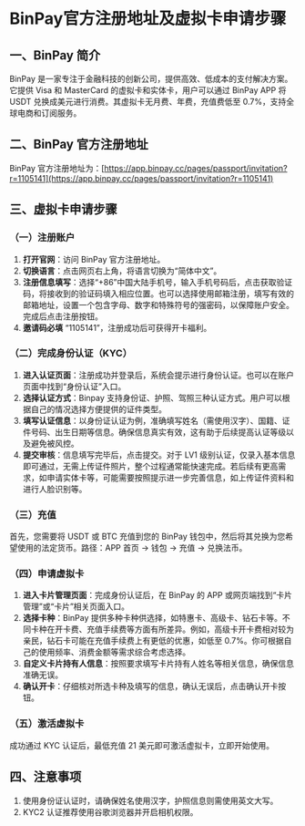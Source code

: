 # BinPay官方注册地址及虚拟卡申请步骤

## 一、BinPay 简介

BinPay 是一家专注于金融科技的创新公司，提供高效、低成本的支付解决方案。它提供 Visa 和 MasterCard 的虚拟卡和实体卡，用户可以通过 BinPay APP 将 USDT 兑换成美元进行消费。其虚拟卡无月费、年费，充值费低至 0.7%，支持全球电商和订阅服务。

## 二、BinPay 官方注册地址

BinPay 官方注册地址为：[https://app.binpay.cc/pages/passport/invitation?r=1105141](https://app.binpay.cc/pages/passport/invitation?r=1105141)

## 三、虚拟卡申请步骤

### （一）注册账户

1. **打开官网**：访问 BinPay 官方注册地址。
2. **切换语言**：点击网页右上角，将语言切换为“简体中文”。
3. **注册信息填写**：选择“+86”中国大陆手机号，输入手机号码后，点击获取验证码，将接收到的验证码填入相应位置。也可以选择使用邮箱注册，填写有效的邮箱地址，设置一个包含字母、数字和特殊符号的强密码，以保障账户安全。完成后点击注册按钮。
4. **邀请码必填** “1105141”，注册成功后可获得开卡福利。

### （二）完成身份认证（KYC）

1. **进入认证页面**：注册成功并登录后，系统会提示进行身份认证。也可以在账户页面中找到“身份认证”入口。
2. **选择认证方式**：Binpay 支持身份证、护照、驾照三种认证方式。用户可以根据自己的情况选择方便提供的证件类型。
3. **填写认证信息**：以身份证认证为例，准确填写姓名（需使用汉字）、国籍、证件号码、出生日期等信息。确保信息真实有效，这有助于后续提高认证等级以及避免被风控。
4. **提交审核**：信息填写完毕后，点击提交。对于 LV1 级别认证，仅录入基本信息即可通过，无需上传证件照片，整个过程通常能快速完成。若后续有更高需求，如申请实体卡等，可能需要按照提示进一步完善信息，如上传证件资料和进行人脸识别等。

### （三）充值

首先，您需要将 USDT 或 BTC 充值到您的 BinPay 钱包中，然后将其兑换为您希望使用的法定货币。路径：APP 首页 → 钱包 → 充值 → 兑换法币。

### （四）申请虚拟卡

1. **进入卡片管理页面**：完成身份认证后，在 BinPay 的 APP 或网页端找到“卡片管理”或“卡片”相关页面入口。
2. **选择卡种**：BinPay 提供多种卡种供选择，如特惠卡、高级卡、钻石卡等。不同卡种在开卡费、充值手续费等方面有所差异。例如，高级卡开卡费相对较为亲民，钻石卡可能在充值手续费上有更低的优惠，如低至 0.7%。你可根据自己的使用频率、消费金额等需求综合考虑选择。
3. **自定义卡片持有人信息**：按照要求填写卡片持有人姓名等相关信息，确保信息准确无误。
4. **确认开卡**：仔细核对所选卡种及填写的信息，确认无误后，点击确认开卡按钮。

### （五）激活虚拟卡

成功通过 KYC 认证后，最低充值 21 美元即可激活虚拟卡，立即开始使用。

## 四、注意事项

1. 使用身份证认证时，请确保姓名使用汉字，护照信息则需使用英文大写。
2. KYC2 认证推荐使用谷歌浏览器并开启相机权限。
